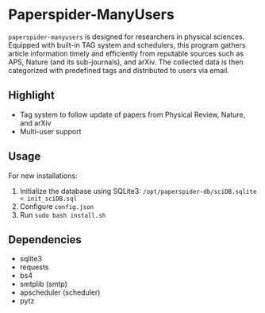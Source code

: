 # Paperspider-ManyUsers 

`paperspider-manyusers`  is designed for researchers in physical sciences. Equipped with built-in TAG system and schedulers, this program gathers article information timely and efficiently from reputable sources such as APS, Nature (and its sub-journals), and arXiv. The collected data is then categorized with predefined tags and distributed to users via email. 

## Highlight

- Tag system to follow update of papers from Physical Review, Nature, and arXiv
- Multi-user support

## Usage

For new installations:

1. Initialize the database using SQLite3: `/opt/paperspider-db/sciDB.sqlite < init_sciDB.sql`
2. Configure `config.json`
3. Run `sudo bash install.sh`

## Dependencies

- sqlite3
- requests
- bs4
- smtplib (smtp)
- apscheduler (scheduler)
- pytz
